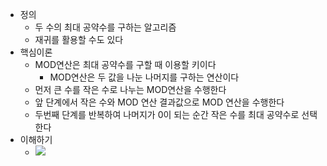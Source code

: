 - 정의
    - 두 수의 최대 공약수를 구하는 알고리즘
    - 재귀를 활용할 수도 있다
- 핵심이론
    - MOD연산은 최대 공약수를 구할 때 이용할 키이다  
        - MOD연산은 두 값을 나눈 나머지를 구하는 연산이다
    - 먼저 큰 수를 작은 수로 나누는 MOD연산을 수행한다
    - 앞 단계에서 작은 수와 MOD 연산 결과값으로 MOD 연산을 수행한다
    - 두번째 단계를 반복하여 나머지가 0이 되는 순간 작은 수를 최대 공약수로 선택한다
- 이해하기
    - ![](https://blog.kakaocdn.net/dn/IVBFQ/btsBKfT98yP/yfeJ6XuIgSeTxKKWNV1Ts1/img.png)